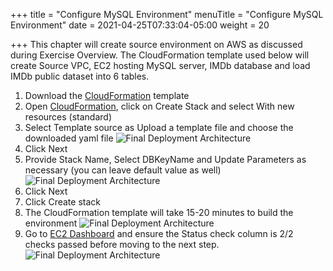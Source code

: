 +++
title = "Configure MySQL Environment"
menuTitle = "Configure MySQL Environment"
date = 2021-04-25T07:33:04-05:00
weight = 20

+++
This chapter will create source environment on AWS as discussed during Exercise Overview.
The CloudFormation template used below will create Source VPC, EC2 hosting MySQL server, IMDb database and load IMDb public dataset into 6 tables.

 1. Download the [CloudFormation](/files/hands-on-labs/migration-env-setup.yaml) template
 2. Open [CloudFormation](https://console.aws.amazon.com/cloudformation/home?region=us-east-1#/stacks/create/template), click on Create Stack and select With new resources (standard)
 3. Select Template source as Upload a template file and choose the downloaded yaml file
   ![Final Deployment Architecture](/images/migration5.jpg)
 4. Click Next
 5. Provide Stack Name, Select DBKeyName and Update Parameters as necessary (you can leave default value as well)
   ![Final Deployment Architecture](/images/migration6.jpg)
 6. Click Next
 7. Click Create stack
 8. The CloudFormation template will take 15-20 minutes to build the environment
  ![Final Deployment Architecture](/images/migration7.jpg)
 9. Go to [EC2 Dashboard](https://console.aws.amazon.com/ec2/v2/home?region=us-east-1#Instances:)  and ensure the Status check column is 2/2 checks passed before moving to the next step.
 ![Final Deployment Architecture](/images/migration8.jpg)
